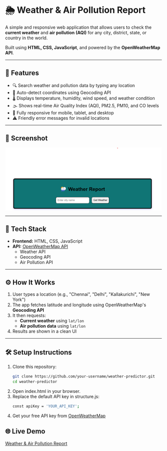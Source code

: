 # 🌦️ Weather & Air Pollution Report

A simple and responsive web application that allows users to check the **current weather** and **air pollution (AQI)** for any city, district, state, or country in the world.

Built using **HTML, CSS, JavaScript**, and powered by the **OpenWeatherMap API**.

---

## 🚀 Features

- 🔍 Search weather and pollution data by typing any location
- 📍 Auto-detect coordinates using Geocoding API
- 🌡️ Displays temperature, humidity, wind speed, and weather condition
- 🌫️ Shows real-time Air Quality Index (AQI), PM2.5, PM10, and CO levels
- 📱 Fully responsive for mobile, tablet, and desktop
- ⚠️ Friendly error messages for invalid locations

---

## 📸 Screenshot
![screenshot](screenshot.png)

---

## 🧪 Tech Stack

- **Frontend:** HTML, CSS, JavaScript
- **API:** [OpenWeatherMap API](https://openweathermap.org/api)
  - Weather API
  - Geocoding API
  - Air Pollution API

---

## ⚙️ How It Works

1. User types a location (e.g., "Chennai", "Delhi", "Kallakurichi", "New York")
2. The app fetches latitude and longitude using OpenWeatherMap's **Geocoding API**
3. It then requests:
   - **Current weather** using `lat/lon`
   - **Air pollution data** using `lat/lon`
4. Results are shown in a clean UI

---

## 🛠️ Setup Instructions

1. Clone this repository:
   ```bash
   git clone https://github.com/your-username/weather-predictor.git
   cd weather-predictor

2. Open index.html in your browser.
3. Replace the default API key in structure.js:
   ```bash
   const apiKey = 'YOUR_API_KEY';
4. Get your free API key from [OpenWeatherMap](https://openweathermap.org/api)

## 🌐 Live Demo
  [Weather & Air Pollution Report](https://nisharj.github.io/Weather-and-Air-Pollution-Report/)
  
